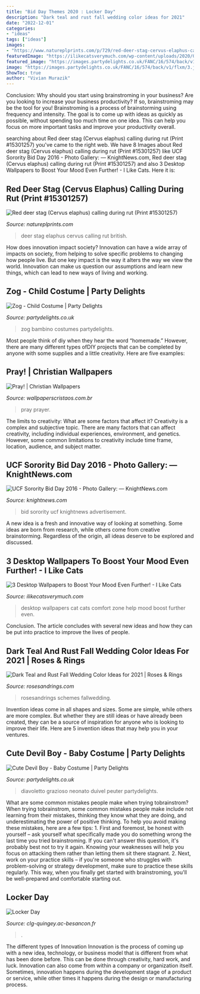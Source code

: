 ```yaml
---
title: "Bid Day Themes 2020 : Locker Day"
description: "Dark teal and rust fall wedding color ideas for 2021"
date: "2022-12-01"
categories:
- "ideas"
tags: ["ideas"]
images:
- "https://www.natureplprints.com/p/729/red-deer-stag-cervus-elaphus-calling-rut-15301257.jpg"
featuredImage: "https://ilikecatsverymuch.com/wp-content/uploads/2020/07/thumbnail-desktop-cat-wallpaper-july-2020-2.jpg"
featured_image: "https://images.partydelights.co.uk/FANC/16/574/back/v1/flxm/3.jpg"
image: "https://images.partydelights.co.uk/FANC/16/574/back/v1/flxm/3.jpg"
ShowToc: true
author: "Vivian Murazik"
---
```



Conclusion: Why should you start using brainstroming in your business?
Are you looking to increase your business productivity? If so, brainstroming may be the tool for you! Brainstroming is a process of brainstorming using frequency and intensity. The goal is to come up with ideas as quickly as possible, without spending too much time on one idea. This can help you focus on more important tasks and improve your productivity overall.

	

		
searching about Red deer stag (Cervus elaphus) calling during rut (Print #15301257) you've came to the right web. We have 8 Images about Red deer stag (Cervus elaphus) calling during rut (Print #15301257) like UCF Sorority Bid Day 2016 - Photo Gallery: — KnightNews.com, Red deer stag (Cervus elaphus) calling during rut (Print #15301257) and also 3 Desktop Wallpapers to Boost Your Mood Even Further! - I Like Cats. Here it is:
		
    
## Red Deer Stag (Cervus Elaphus) Calling During Rut (Print #15301257)

<img loading=lazy src="https://www.natureplprints.com/p/729/red-deer-stag-cervus-elaphus-calling-rut-15301257.jpg" onerror="this.onerror=null;this.src='https://tse1.mm.bing.net/th?id=OIP.d7iKJAiIp1gQkRbKNXWXigAAAA&amp;pid=15.1';" alt="Red deer stag (Cervus elaphus) calling during rut (Print #15301257)">

_Source: natureplprints.com_

>deer stag elaphus cervus calling rut british. 

	

How does innovation impact society?
Innovation can have a wide array of impacts on society, from helping to solve specific problems to changing how people live. But one key impact is the way it alters the way we view the world. Innovation can make us question our assumptions and learn new things, which can lead to new ways of living and working.

    
## Zog - Child Costume | Party Delights

<img loading=lazy src="https://images.partydelights.co.uk/FANC/16/574/back/v1/flxm/3.jpg" onerror="this.onerror=null;this.src='https://tse4.mm.bing.net/th?id=OIP.V9-2Fi3C2QPUHUSbjmDr-QHaJ3&amp;pid=15.1';" alt="Zog - Child Costume | Party Delights">

_Source: partydelights.co.uk_

>zog bambino costumes partydelights. 

	

Most people think of diy when they hear the word “homemade.” However, there are many different types ofDIY projects that can be completed by anyone with some supplies and a little creativity. Here are five examples:

    
## Pray! | Christian Wallpapers

<img loading=lazy src="https://www.wallpaperscristaos.com.br/christianwallpapers/wp-content/uploads/2012/06/pray-without-ceasing-wallpaper_1366x768-1024x575.jpg" onerror="this.onerror=null;this.src='https://tse1.mm.bing.net/th?id=OIP.8PXEeX5eABylbF9zy8pBjQHaEK&amp;pid=15.1';" alt="Pray! | Christian Wallpapers">

_Source: wallpaperscristaos.com.br_

>pray prayer. 

	

The limits to creativity: What are some factors that affect it?
Creativity is a complex and subjective topic. There are many factors that can affect creativity, including individual experiences, environment, and genetics. However, some common limitations to creativity include time frame, location, audience, and subject matter.

    
## UCF Sorority Bid Day 2016 - Photo Gallery: — KnightNews.com

<img loading=lazy src="http://knightnews.com/wp-content/uploads/2016/03/Alpha-e1471807007341.jpg" onerror="this.onerror=null;this.src='https://tse4.mm.bing.net/th?id=OIP.m9uMxC6pMbBn7oCCKjoLUQHaE7&amp;pid=15.1';" alt="UCF Sorority Bid Day 2016 - Photo Gallery: — KnightNews.com">

_Source: knightnews.com_

>bid sorority ucf knightnews advertisement. 

	

A new idea is a fresh and innovative way of looking at something. Some ideas are born from research, while others come from creative brainstorming. Regardless of the origin, all ideas deserve to be explored and discussed.

    
## 3 Desktop Wallpapers To Boost Your Mood Even Further! - I Like Cats

<img loading=lazy src="https://ilikecatsverymuch.com/wp-content/uploads/2020/07/thumbnail-desktop-cat-wallpaper-july-2020-2.jpg" onerror="this.onerror=null;this.src='https://tse4.mm.bing.net/th?id=OIP.0Ue51H1-GU2rJ9O5K-sluQHaEo&amp;pid=15.1';" alt="3 Desktop Wallpapers to Boost Your Mood Even Further! - I Like Cats">

_Source: ilikecatsverymuch.com_

>desktop wallpapers cat cats comfort zone help mood boost further even. 

	

Conclusion.
The article concludes with several new ideas and how they can be put into practice to improve the lives of people.

    
## Dark Teal And Rust Fall Wedding Color Ideas For 2021 | Roses &amp; Rings

<img loading=lazy src="http://www.rosesandrings.com/wp-content/uploads/2020/07/Dark-teal-and-burnt-orange-fall-wedding-color-ideas.jpg" onerror="this.onerror=null;this.src='https://tse2.mm.bing.net/th?id=OIP.7gLrnZmhG1Ta5snKIsO_hgHaRe&amp;pid=15.1';" alt="Dark Teal and Rust Fall Wedding Color Ideas for 2021 | Roses &amp; Rings">

_Source: rosesandrings.com_

>rosesandrings schemes fallwedding. 

	

Invention ideas come in all shapes and sizes. Some are simple, while others are more complex. But whether they are still ideas or have already been created, they can be a source of inspiration for anyone who is looking to improve their life. Here are 5 invention ideas that may help you in your ventures.

    
## Cute Devil Boy - Baby Costume | Party Delights

<img loading=lazy src="https://images.partydelights.co.uk/FANC/17/437/front/v1/flxm/4.jpg" onerror="this.onerror=null;this.src='https://tse4.mm.bing.net/th?id=OIP.YX3_oKxoJtrKbrAj5OmsjAHaJ4&amp;pid=15.1';" alt="Cute Devil Boy - Baby Costume | Party Delights">

_Source: partydelights.co.uk_

>diavoletto grazioso neonato duivel peuter partydelights. 

	

What are some common mistakes people make when trying tobrainstrom?
When trying tobrainstrom, some common mistakes people make include not learning from their mistakes, thinking they know what they are doing, and underestimating the power of positive thinking. To help you avoid making these mistakes, here are a few tips: 1. First and foremost, be honest with yourself – ask yourself what specifically made you do something wrong the last time you tried brainstroming. If you can't answer this question, it's probably best not to try it again. Knowing your weaknesses will help you focus on attacking them rather than letting them sit there stagnant. 2. Next, work on your practice skills – if you're someone who struggles with problem-solving or strategy development, make sure to practice these skills regularly. This way, when you finally get started with brainstroming, you'll be well-prepared and comfortable starting out. 
    
## Locker Day

<img loading=lazy src="http://www.clg-quingey.ac-besancon.fr/wp-content/uploads/sites/54/2020/02/IMG_20200206_123333-scaled.jpg" onerror="this.onerror=null;this.src='https://tse4.mm.bing.net/th?id=OIP.wRvCPDvqNsFXqGLfRtzLWQHaJ4&amp;pid=15.1';" alt="Locker Day">

_Source: clg-quingey.ac-besancon.fr_

>. 

	

The different types of Innovation
Innovation is the process of coming up with a new idea, technology, or business model that is different from what has been done before. This can be done through creativity, hard work, and luck. Innovation can also come from within a company or organization itself. Sometimes, innovation happens during the development stage of a product or service, while other times it happens during the design or manufacturing process.

